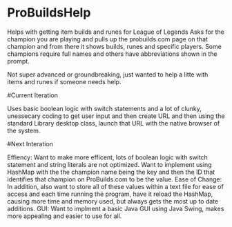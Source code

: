 # ProBuildsHelp
Helps with getting item builds and runes for League of Legends
Asks for the champion you are playing and pulls up the probuilds.com page on that champion and from there it shows builds, runes and specific players.
Some champions require full names and others have abbreviations shown in the prompt. 

Not super advanced or groundbreaking, just wanted to help a litte with items and runes if someone needs help. 

#Current Iteration

Uses basic boolean logic with switch statements and a lot of clunky, unessecary coding to get user input and then create URL and then using the standard Library desktop class, launch that URL with the native browser of the system. 

#Next Interation

Effiency: Want to make more efficent, lots of boolean logic with switch statement and string literals are not optimized. Want to implement using HashMap with the the champion name being the key and then the ID that identifies that champion on ProBuilds.com to be the value.
Ease of Change: In addition, also want to store all of these values within a text file for ease of access and each time running the program, have it reload the HashMap, causing more time and memory used, but always gets the most up to date additions.
GUI: Want to implment a basic Java GUI using Java Swing, makes more appealing and easier to use for all. 
